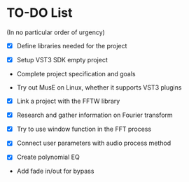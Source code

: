 # TO-DO List

(In no particular order of urgency)

- [x] Define libraries needed for the project

- [x] Setup VST3 SDK empty project

- Complete project specification and goals

- Try out MusE on Linux, whether it supports VST3 plugins

- [x] Link a project with the FFTW library

- [x] Research and gather information on Fourier transform

- [x] Try to use window function in the FFT process

- [x] Connect user parameters with audio process method

- [x] Create polynomial EQ

- Add fade in/out for bypass
